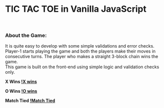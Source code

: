 # TIC TAC TOE in Vanilla JavaScript
<br/>

### About the Game:
It is quite easy to develop with some simple validations and error checks. Player-1 starts playing the game and both the players make their moves in consecutive turns. The player who makes a straight 3-block chain wins the game.<br/>
This game is built on the front-end using simple logic and validation checks only.
<br/>

<b> X Wins
[!X wins](/xwin.png)
<br/>

<b> O Wins
[!O wins](/owin.jpg)
<br/>

<b> Match Tied
[!Match Tied](/mt.jpg)